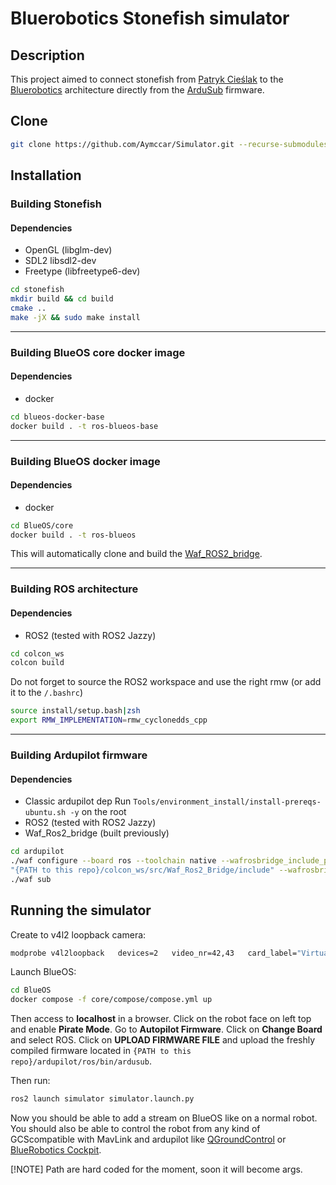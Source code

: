 # Bluerobotics Stonefish simulator
## Description
This project aimed to connect stonefish from [Patryk Cieślak](https://github.com/patrykcieslak/stonefish) to the [Bluerobotics](https://github.com/bluerobotics) architecture directly from the [ArduSub](https://github.com/ArduPilot/ardupilot) firmware.
## Clone 
```bash
git clone https://github.com/Aymccar/Simulator.git --recurse-submodules
```
## Installation 
### Building Stonefish
#### Dependencies
- OpenGL (libglm-dev)
- SDL2 libsdl2-dev
- Freetype (libfreetype6-dev)

```bash
cd stonefish
mkdir build && cd build
cmake ..
make -jX && sudo make install
```
---

### Building BlueOS core docker image 
#### Dependencies 
- docker

```bash
cd blueos-docker-base
docker build . -t ros-blueos-base
```
---
### Building BlueOS docker image
#### Dependencies
-	docker

```bash
cd BlueOS/core
docker build . -t ros-blueos
```
This will automatically clone and build the [Waf_ROS2_bridge](https://github.com/Aymccar/Waf_Ros2_Bridge).

---
### Building ROS architecture
#### Dependencies
- ROS2 (tested with ROS2 Jazzy)

```bash
cd colcon_ws
colcon build
```
Do not forget to source the ROS2 workspace and use the right rmw (or add it to the `/.bashrc`)
```bash
source install/setup.bash|zsh
export RMW_IMPLEMENTATION=rmw_cyclonedds_cpp
```

----
### Building Ardupilot firmware
#### Dependencies
- Classic ardupilot dep
Run ```Tools/environment_install/install-prereqs-ubuntu.sh -y``` on the root
- ROS2 (tested with ROS2 Jazzy)
- Waf_Ros2_bridge (built previously)
```bash
cd ardupilot 
./waf configure --board ros --toolchain native --wafrosbridge_include_path  
"{PATH to this repo}/colcon_ws/src/Waf_Ros2_Bridge/include" --wafrosbridge_lib_path "{PATH to this repo}/colcon_ws/install/Waf_Ros2_Bridge/lib"
./waf sub
```

## Running the simulator
Create to v4l2 loopback camera:
```bash
modprobe v4l2loopback   devices=2   video_nr=42,43   card_label="VirtualCam42,VirtualCam43"   exclusive_caps=1,1
```

Launch BlueOS:
```bash
cd BlueOS
docker compose -f core/compose/compose.yml up
``` 

Then access to **localhost** in a browser.
Click on the robot face on left top and enable **Pirate Mode**.
Go to **Autopilot Firmware**.
Click on **Change Board** and select ROS.
Click on **UPLOAD FIRMWARE FILE** and upload the freshly compiled firmware located in ``{PATH to this repo}/ardupilot/ros/bin/ardusub``.

Then run: 
```bash 
ros2 launch simulator simulator.launch.py
```
Now you should be able to add a stream on BlueOS like on a normal robot. You should also be able to control the robot from any kind of GCScompatible with MavLink and ardupilot like [QGroundControl](https://qgroundcontrol.com/) or [BlueRobotics Cockpit](https://github.com/bluerobotics/cockpit).  

[!NOTE]
Path are hard coded for the moment, soon it will become args.
